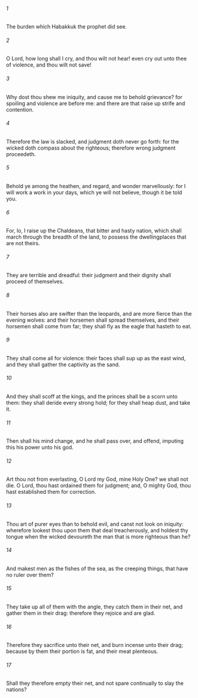 ###### 1
The burden which Habakkuk the prophet did see.

###### 2
O Lord, how long shall I cry, and thou wilt not hear! even cry out unto thee of violence, and thou wilt not save!

###### 3
Why dost thou shew me iniquity, and cause me to behold grievance? for spoiling and violence are before me: and there are that raise up strife and contention.

###### 4
Therefore the law is slacked, and judgment doth never go forth: for the wicked doth compass about the righteous; therefore wrong judgment proceedeth.

###### 5
Behold ye among the heathen, and regard, and wonder marvellously: for I will work a work in your days, which ye will not believe, though it be told you.

###### 6
For, lo, I raise up the Chaldeans, that bitter and hasty nation, which shall march through the breadth of the land, to possess the dwellingplaces that are not theirs.

###### 7
They are terrible and dreadful: their judgment and their dignity shall proceed of themselves.

###### 8
Their horses also are swifter than the leopards, and are more fierce than the evening wolves: and their horsemen shall spread themselves, and their horsemen shall come from far; they shall fly as the eagle that hasteth to eat.

###### 9
They shall come all for violence: their faces shall sup up as the east wind, and they shall gather the captivity as the sand.

###### 10
And they shall scoff at the kings, and the princes shall be a scorn unto them: they shall deride every strong hold; for they shall heap dust, and take it.

###### 11
Then shall his mind change, and he shall pass over, and offend, imputing this his power unto his god.

###### 12
Art thou not from everlasting, O Lord my God, mine Holy One? we shall not die. O Lord, thou hast ordained them for judgment; and, O mighty God, thou hast established them for correction.

###### 13
Thou art of purer eyes than to behold evil, and canst not look on iniquity: wherefore lookest thou upon them that deal treacherously, and holdest thy tongue when the wicked devoureth the man that is more righteous than he?

###### 14
And makest men as the fishes of the sea, as the creeping things, that have no ruler over them?

###### 15
They take up all of them with the angle, they catch them in their net, and gather them in their drag: therefore they rejoice and are glad.

###### 16
Therefore they sacrifice unto their net, and burn incense unto their drag; because by them their portion is fat, and their meat plenteous.

###### 17
Shall they therefore empty their net, and not spare continually to slay the nations?

